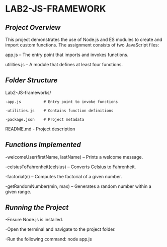 # LAB2-JS-FRAMEWORK

## *Project Overview*

This project demonstrates the use of Node.js and ES modules to create and import custom functions. The assignment consists of two JavaScript files:

app.js – The entry point that imports and invokes functions.

utilities.js – A module that defines at least four functions.


## *Folder Structure*

Lab2-JS-frameworks/

    -app.js          # Entry point to invoke functions

    -utilities.js    # Contains function definitions

    -package.json    # Project metadata


README.md    -   Project description



## *Functions Implemented*

-welcomeUser(firstName, lastName) – Prints a welcome message.

-celsiusToFahrenheit(celsius) – Converts Celsius to Fahrenheit.

-factorial(n) – Computes the factorial of a given number.

-getRandomNumber(min, max) – Generates a random number within a given range.

## *Running the Project*

-Ensure Node.js is installed.

-Open the terminal and navigate to the project folder.

-Run the following command: node app.js
